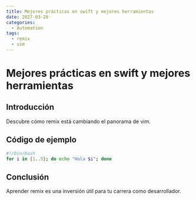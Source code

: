```yaml
---
title: Mejores prácticas en swift y mejores herramientas
date: 2027-03-28
categories:
  - Automation
tags:
  - remix
  - vim
---
```


# Mejores prácticas en swift y mejores herramientas

## Introducción

Descubre cómo remix está cambiando el panorama de vim.

## Código de ejemplo

```bash
#!/bin/bash
for i in {1..5}; do echo "Hola $i"; done
```

## Conclusión

Aprender remix es una inversión útil para tu carrera como desarrollador.
